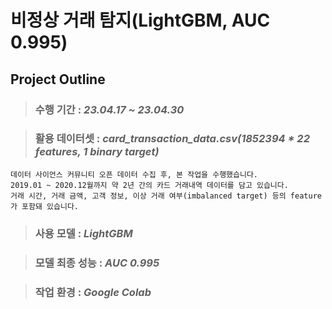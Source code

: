 # **비정상 거래 탐지(LightGBM, AUC 0.995)**

## Project Outline


> ### 수행 기간 : *23.04.17 ~ 23.04.30*

> ### 활용 데이터셋 : *card_transaction_data.csv(1852394 * 22 features, 1 binary target)*
    데이터 사이언스 커뮤니티 오픈 데이터 수집 후, 본 작업을 수행했습니다.
    2019.01 ~ 2020.12월까지 약 2년 간의 카드 거래내역 데이터를 담고 있습니다.  
    거래 시간, 거래 금액, 고객 정보, 이상 거래 여부(imbalanced target) 등의 feature가 포함돼 있습니다.

> ### 사용 모델 : *LightGBM*

> ### 모델 최종 성능 : *AUC 0.995*

> ### 작업 환경 : *Google Colab*
